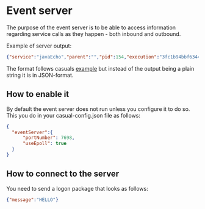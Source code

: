 # Event server

The purpose of the event server is to be able to access information regarding service calls as they happen - both inbound and outbound.

Example of server output:
```json
{"service":"javaEcho","parent":"","pid":154,"execution":"3fc1b94bbf6344408491902b0c247e33","transactionId":"ffff0af400d32c59fb9165e9ca860000668e77696c64666c79:ffff0af400d32c59fb9165e9ca86000066920000000100000000:131077","start":1710245620960234,"end":1710245620975234,"pending":0,"code":"OK","order":"S"}
```

The format follows casuals [example](http://casual.laz.se/documentation/en/1.6/middleware/event/documentation/service.log.html?highlight=event) but instead of the output being a plain string it is in JSON-format.

## How to enable it

By default the event server does not run unless you configure it to do so.
This you do in your casual-config.json file as follows:
```json
{
  "eventServer":{
      "portNumber": 7698,
      "useEpoll": true
  }
}
```

## How to connect to the server

You need to send a logon package that looks as follows:
```json
{"message":"HELLO"}
```

